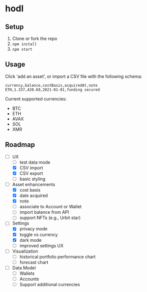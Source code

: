 # hodl

## Setup

1. Clone or fork the repo
1. `npm install`
1. `npm start`

## Usage

Click 'add an asset', or import a CSV file with the following schema:

```csv
currency,balance,costBasis,acquiredAt,note
ETH,1.337,420.69,2021-01-01,funding secured
```

Current supported currencies:
- BTC
- ETH
- AVAX
- SOL
- XMR

## Roadmap

- [ ] UX
  - [ ] test data mode
  - [x] CSV import
  - [x] CSV export
  - [ ] basic styling
- [ ] Asset enhancements
  - [x] cost basis
  - [x] date acquired
  - [x] note
  - [ ] associate to Account or Wallet
  - [ ] import balance from API
  - [ ] support NFTs (e.g., Urbit star)
- [ ] Settings
  - [x] privacy mode
  - [x] toggle vs currency
  - [x] dark mode
  - [ ] improved settings UX
- [ ] Visualization
  - [ ] historical portfolio performance chart
  - [ ] forecast chart
- [ ] Data Model
  - [ ] Wallets
  - [ ] Accounts
  - [ ] Support additional currencies